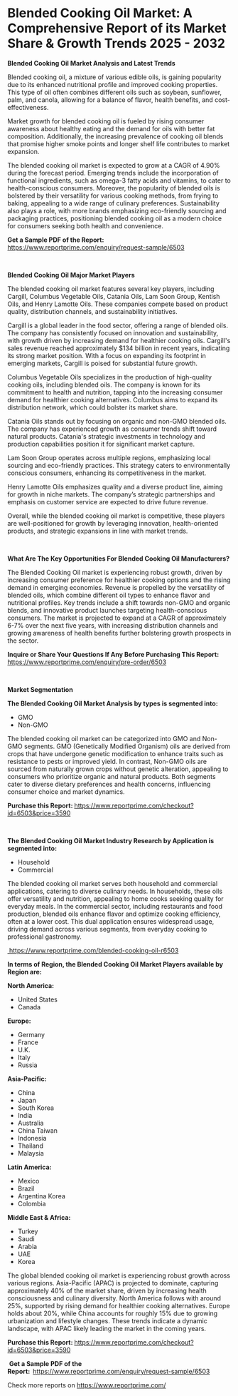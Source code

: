 <p><h1>Blended Cooking Oil Market: A Comprehensive Report of its Market Share & Growth Trends 2025 - 2032</h1></p><p><strong>Blended Cooking Oil Market Analysis and Latest Trends</strong></p>
<p><p>Blended cooking oil, a mixture of various edible oils, is gaining popularity due to its enhanced nutritional profile and improved cooking properties. This type of oil often combines different oils such as soybean, sunflower, palm, and canola, allowing for a balance of flavor, health benefits, and cost-effectiveness. </p><p>Market growth for blended cooking oil is fueled by rising consumer awareness about healthy eating and the demand for oils with better fat composition. Additionally, the increasing prevalence of cooking oil blends that promise higher smoke points and longer shelf life contributes to market expansion. </p><p>The blended cooking oil market is expected to grow at a CAGR of 4.90% during the forecast period. Emerging trends include the incorporation of functional ingredients, such as omega-3 fatty acids and vitamins, to cater to health-conscious consumers. Moreover, the popularity of blended oils is bolstered by their versatility for various cooking methods, from frying to baking, appealing to a wide range of culinary preferences. Sustainability also plays a role, with more brands emphasizing eco-friendly sourcing and packaging practices, positioning blended cooking oil as a modern choice for consumers seeking both health and convenience.</p></p>
<p><strong>Get a Sample PDF of the Report:&nbsp;</strong> <a href="https://www.reportprime.com/enquiry/request-sample/6503?utm_campaign=3307&utm_medium=2&utm_source=Github&utm_content=ia&utm_term=19032025&utm_id=blended-cooking-oil">https://www.reportprime.com/enquiry/request-sample/6503</a></p>
<p>&nbsp;</p>
<p><strong>Blended Cooking Oil Major Market Players</strong></p>
<p><p>The blended cooking oil market features several key players, including Cargill, Columbus Vegetable Oils, Catania Oils, Lam Soon Group, Kentish Oils, and Henry Lamotte Oils. These companies compete based on product quality, distribution channels, and sustainability initiatives.</p><p>Cargill is a global leader in the food sector, offering a range of blended oils. The company has consistently focused on innovation and sustainability, with growth driven by increasing demand for healthier cooking oils. Cargill's sales revenue reached approximately $134 billion in recent years, indicating its strong market position. With a focus on expanding its footprint in emerging markets, Cargill is poised for substantial future growth.</p><p>Columbus Vegetable Oils specializes in the production of high-quality cooking oils, including blended oils. The company is known for its commitment to health and nutrition, tapping into the increasing consumer demand for healthier cooking alternatives. Columbus aims to expand its distribution network, which could bolster its market share.</p><p>Catania Oils stands out by focusing on organic and non-GMO blended oils. The company has experienced growth as consumer trends shift toward natural products. Catania's strategic investments in technology and production capabilities position it for significant market capture.</p><p>Lam Soon Group operates across multiple regions, emphasizing local sourcing and eco-friendly practices. This strategy caters to environmentally conscious consumers, enhancing its competitiveness in the market.</p><p>Henry Lamotte Oils emphasizes quality and a diverse product line, aiming for growth in niche markets. The company’s strategic partnerships and emphasis on customer service are expected to drive future revenue.</p><p>Overall, while the blended cooking oil market is competitive, these players are well-positioned for growth by leveraging innovation, health-oriented products, and strategic expansions in line with market trends.</p></p>
<p>&nbsp;</p>
<p><strong>What Are The Key Opportunities For Blended Cooking Oil Manufacturers?</strong></p>
<p><p>The Blended Cooking Oil market is experiencing robust growth, driven by increasing consumer preference for healthier cooking options and the rising demand in emerging economies. Revenue is propelled by the versatility of blended oils, which combine different oil types to enhance flavor and nutritional profiles. Key trends include a shift towards non-GMO and organic blends, and innovative product launches targeting health-conscious consumers. The market is projected to expand at a CAGR of approximately 6-7% over the next five years, with increasing distribution channels and growing awareness of health benefits further bolstering growth prospects in the sector.</p></p>
<p><strong>Inquire or Share Your Questions If Any Before Purchasing This Report:</strong> <a href="https://www.reportprime.com/enquiry/pre-order/6503?utm_campaign=3307&utm_medium=2&utm_source=Github&utm_content=ia&utm_term=19032025&utm_id=blended-cooking-oil">https://www.reportprime.com/enquiry/pre-order/6503</a></p>
<p>&nbsp;</p>
<p><strong>Market Segmentation</strong></p>
<p><strong>The Blended Cooking Oil Market Analysis by types is segmented into:</strong></p>
<p><ul><li>GMO</li><li>Non-GMO</li></ul></p>
<p><p>The blended cooking oil market can be categorized into GMO and Non-GMO segments. GMO (Genetically Modified Organism) oils are derived from crops that have undergone genetic modification to enhance traits such as resistance to pests or improved yield. In contrast, Non-GMO oils are sourced from naturally grown crops without genetic alteration, appealing to consumers who prioritize organic and natural products. Both segments cater to diverse dietary preferences and health concerns, influencing consumer choice and market dynamics.</p></p>
<p><strong>Purchase this Report:&nbsp;</strong><a href="https://www.reportprime.com/checkout?id=6503&price=3590&utm_campaign=3307&utm_medium=2&utm_source=Github&utm_content=ia&utm_term=19032025&utm_id=blended-cooking-oil">https://www.reportprime.com/checkout?id=6503&price=3590</a></p>
<p>&nbsp;</p>
<p><strong>The Blended Cooking Oil Market Industry Research by Application is segmented into:</strong></p>
<p><ul><li>Household</li><li>Commercial</li></ul></p>
<p><p>The blended cooking oil market serves both household and commercial applications, catering to diverse culinary needs. In households, these oils offer versatility and nutrition, appealing to home cooks seeking quality for everyday meals. In the commercial sector, including restaurants and food production, blended oils enhance flavor and optimize cooking efficiency, often at a lower cost. This dual application ensures widespread usage, driving demand across various segments, from everyday cooking to professional gastronomy.</p></p>
<p><a href="https://www.reportprime.com/blended-cooking-oil-r6503?utm_campaign=3307&utm_medium=2&utm_source=Github&utm_content=ia&utm_term=19032025&utm_id=blended-cooking-oil">&nbsp;https://www.reportprime.com/blended-cooking-oil-r6503</a></p>
<p><strong>In terms of Region, the Blended Cooking Oil Market Players available by Region are:</strong></p>
<p>
    <p> <strong> North America: </strong>
        <ul>
            <li>United States</li>
            <li>Canada</li>
        </ul>
        </p> 
    <p> <strong> Europe: </strong>
        <ul>
            <li>Germany</li>
            <li>France</li>
            <li>U.K.</li>
            <li>Italy</li>
            <li>Russia</li>
        </ul>
        </p> 
    <p> <strong> Asia-Pacific: </strong>
        <ul>
            <li>China</li>
            <li>Japan</li>
            <li>South Korea</li>
            <li>India</li>
            <li>Australia</li>
            <li>China Taiwan</li>
            <li>Indonesia</li>
            <li>Thailand</li>
            <li>Malaysia</li>
        </ul>
        </p> 
    <p> <strong> Latin America: </strong>
        <ul>
            <li>Mexico</li>
            <li>Brazil</li>
            <li>Argentina Korea</li>
            <li>Colombia</li>
        </ul>
        </p> 
    <p> <strong> Middle East & Africa: </strong>
        <ul>
            <li>Turkey</li>
            <li>Saudi</li>
            <li>Arabia</li>
            <li>UAE</li>
            <li>Korea</li>
        </ul>
    </p>
    </p>
<p><p>The global blended cooking oil market is experiencing robust growth across various regions. Asia-Pacific (APAC) is projected to dominate, capturing approximately 40% of the market share, driven by increasing health consciousness and culinary diversity. North America follows with around 25%, supported by rising demand for healthier cooking alternatives. Europe holds about 20%, while China accounts for roughly 15% due to growing urbanization and lifestyle changes. These trends indicate a dynamic landscape, with APAC likely leading the market in the coming years.</p></p>
<p><strong>Purchase this Report: </strong><a href="https://www.reportprime.com/checkout?id=6503&price=3590&utm_campaign=3307&utm_medium=2&utm_source=Github&utm_content=ia&utm_term=19032025&utm_id=blended-cooking-oil">https://www.reportprime.com/checkout?id=6503&price=3590</a></p>
<p>&nbsp;<strong>Get a Sample PDF of the Report:&nbsp;&nbsp;</strong><a href="https://www.reportprime.com/enquiry/request-sample/6503?utm_campaign=3307&utm_medium=2&utm_source=Github&utm_content=ia&utm_term=19032025&utm_id=blended-cooking-oil">https://www.reportprime.com/enquiry/request-sample/6503</a></p>
<p><strong></strong></p>
<p>Check more reports on <a href="https://www.reportprime.com/?utm_campaign=3307&utm_medium=2&utm_source=Github&utm_content=ia&utm_term=19032025&utm_id=blended-cooking-oil">https://www.reportprime.com/</a></p>